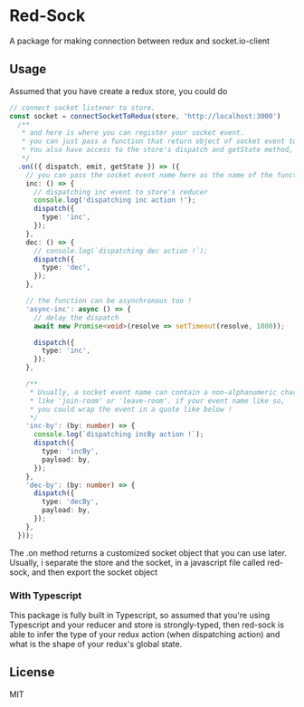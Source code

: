 # Red-Sock 

A package for making connection between redux and socket.io-client

## Usage

Assumed that you have create a redux store, you could do

```ts
// connect socket listener to store.
const socket = connectSocketToRedux(store, 'http://localhost:3000')
  /**
   * and here is where you can register your socket event.
   * you can just pass a function that return object of socket event to the "on" method.
   * You also have access to the store's dispatch and getState method, and the actual socket's emit method
   */
  .on(({ dispatch, emit, getState }) => ({
    // you can pass the socket event name here as the name of the function
    inc: () => {
      // dispatching inc event to store's reducer
      console.log('dispatching inc action !');
      dispatch({
        type: 'inc',
      });
    },
    dec: () => {
      // console.log(`dispatching dec action !`);
      dispatch({
        type: 'dec',
      });
    },

    // the function can be asynchronous too !
    'async-inc': async () => {
      // delay the dispatch
      await new Promise<void>(resolve => setTimeout(resolve, 1000));

      dispatch({
        type: 'inc',
      });
    },

    /**
     * Usually, a socket event name can contain a non-alphanumeric character,
     * like 'join-room' or 'leave-room'. if your event name like so,
     * you could wrap the event in a quote like below !
     */
    'inc-by': (by: number) => {
      console.log(`dispatching incBy action !`);
      dispatch({
        type: 'incBy',
        payload: by,
      });
    },
    'dec-by': (by: number) => {
      dispatch({
        type: 'decBy',
        payload: by,
      });
    },
  }));
```
The .on method returns a customized socket object that you can use later.
Usually, i separate the store and the socket, in a javascript file called red-sock, and then export the socket object

### <b>With Typescript</b>

This package is fully built in Typescript, so assumed that you're using Typescript and your reducer and store is strongly-typed, then red-sock is able to infer the type of your redux action (when dispatching action) and what is the shape of your redux's global state.

## License
MIT

